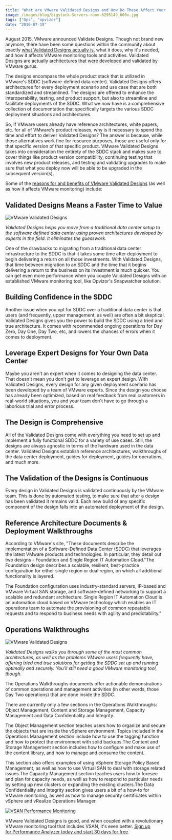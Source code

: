 ```yaml
---
title: "What are VMware Validated Designs and How Do These Affect Your VMware Monitoring"
image: /images/blog/bigstock-Servers-room-6295149_600x.jpg
tags: ["Ops", "opvizor"]
date: "2016-07-19"
---
```


August 2015, VMware announced Validate Designs. Though not brand new anymore, there have been some questions within the community about exactly [what Validated Designs actually is](https://cto.vmware.com/introducing-vmware-validated-designs/), what it does, why it's needed, and how it affects VMware monitoring tools and activities. Validated Designs are actually architectures that were developed and validated by VMware gurus. 

The designs encompass the whole product stack that is utilized in VMware's SDDC (software-defined data center). Validated Designs offers architectures for every deployment scenario and use case that are both standardized and streamlined. The designs are offered to enhance the interoperability, testing, and product support, but also to streamline and facilitate deployments of the SDDC. What we now have is a comprehensive collection of documentation that specifically targets the various SDDC deployment situations and architectures. 

So, if VMware users already have reference architectures, white papers, etc. for all of VMware's product releases, why is it necessary to spend the time and effort to deliver Validated Designs? The answer is because, while those alternatives work fine for resource purposes, those are useful only for that specific version of that specific product. VMware Validated Designs takes into consideration the entirety of the SDDC stack and makes sure to cover things like product version compatibility, continuing testing that involves new product releases, and testing and validating upgrades to make sure that what you deploy now will be able to be upgraded in the subsequent version(s). 

Some of the [reasons for and benefits of VMware Validated Designs](https://www.vmware.com/software-defined-datacenter/validated-designs) (as well as how it affects VMware monitoring) include: 

## **Validated Designs Means a Faster Time to Value**

![VMware Validated Designs](/images/blog/bigstock-Servers-room-6295149_600x.jpg)

_Validated Designs helps you move from a traditional data center setup to the software defined data center using proven architectures developed by experts in the field. It eliminates the guesswork._ 

One of the drawbacks to migrating from a traditional data center infrastructure to the SDDC is that it takes some time after deployment to begin delivering a return on all those investments. With Validated Designs, that time between migration to an SDDC and the time that it begins delivering a return to the business on its investment is much quicker. You can get even more performance when you couple Validated Designs with an established VMware monitoring tool, like Opvizor's Snapwatcher solution. 

## **Building Confidence in the SDDC** 

Another issue when you opt for SDDC over a traditional data center is that users (and frequently, upper management, as well) are often a bit skeptical. Validated Designs gives you the power to build the SDDC using a tried and true architecture. It comes with recommended ongoing operations for Day Zero, Day One, Day Two, etc, and lowers the chances of errors when it comes to deployment. 

## **Leverage Expert Designs for Your Own Data Center** 

Maybe you aren't an expert when it comes to designing the data center. That doesn't mean you don't get to leverage an expert design. With Validated Designs, every design for any given deployment scenario has been developed by a team of VMware experts. Since the design you choose has already been optimized, based on real feedback from real customers in real-world situations, you and your team don't have to go through a laborious trial and error process. 

## **The Design is Comprehensive** 

All of the Validated Designs come with everything you need to set up and implement a fully functional SDDC for a variety of use cases. Still, the designs are always agnostic in terms of the hardware used in the data center. Validated Designs establish reference architectures, walkthroughs of the data center deployment, guides for deployment, guides for operations, and much more. 

## **The Validation of the Designs is Continuous** 

Every design in Validated Designs is validated continuously by the VMware team. This is done by automated testing, to make sure that after a design has been validated it remains valid. Each new build of any specific component of the design falls into an automated deployment of the design. 

## **Reference Architecture Documents & Deployment Walkthroughs** 

According to VMware's site, "These documents describe the implementation of a Software-Defined Data Center (SDDC) that leverages the latest VMware products and technologies. In particular, they detail out two designs - Foundation and Single Region IT Automation Cloud."The Foundation design describes a scalable, resilient, best-practice configuration for either single region or dual region, on which all additional functionality is layered. 

The Foundation configuration uses industry-standard servers, IP-based and VMware Virtual SAN storage, and software-defined networking to support a scalable and redundant architecture. Single Region IT Automation Cloud is an automation cloud based on VMware technology which enables an IT operations team to automate the provisioning of common repeatable requests and to respond to business needs with agility and predictability." 

## **Operations Walkthroughs**

![VMware Validated Designs](/images/blog/bigstock-shot-of-network-cables-and-ser-26789738_600x.jpg)

_Validated Designs walks you through some of the most common architectures, as well as the problems VMware users frequently have, offering tried and true solutions for getting the SDDC set up and running optimally and securely. You'll still need a good VMware monitoring tool, though._ 

The Operations Walkthroughs documents offer actionable demonstrations of common operations and management activities (in other words, those Day Two operations) that are done inside the SDDC. 

There are currently only a few sections in the Operations Walkthroughs: Object Management, Content and Storage Management, Capacity Management and Data Confidentiality and Integrity.

The Object Management section teaches users how to organize and secure the objects that are inside the vSphere environment. Topics included in the Operations Management section include how to use the tagging function and how to protect the environment with solid backups.The Content and Storage Management section includes how to configure and make use of the content library, and how to manage and consume the content. 

This section also offers examples of using vSphere Storage Policy Based Management, as well as how to use Virtual SAN to deal with storage related issues.The Capacity Management section teaches users how to foresee and plan for capacity needs, as well as how to respond to particular needs by setting up new clusters or expanding the existing clusters.The Data Confidentiality and Integrity section gives users a bit of a how-to for VMware monitoring, as well as how to manage security certificates within vSphere and vRealize Operations Manager.

[![VSAN Performance Monitoring](/images/blog/vsan.png)](http://try.opvizor.com/perfanalyzer/)

VMware Validated Designs is good, and when coupled with a revolutionary VMware monitoring tool that includes VSAN, it's even better. [](http://try.opvizor.com/perfanalyzer/)[Sign up for Performance Analyzer today and start 30 days for free](http://try.opvizor.com/perfanalyzer/).
